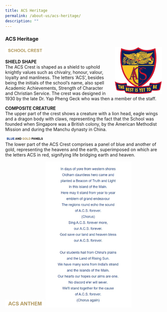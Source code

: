 ```yaml
---
title: ACS Heritage
permalink: /about-us/acs-heritage/
description: ""
---
```

### **ACS Heritage**

<img src="/images/crest1.jpg" style="width:25%">

<img src="/images/crest2.png" style="width:30%;margin-left:15px;" align = "right">

**SHIELD SHAPE**<br>
The ACS Crest is shaped as a shield to uphold knightly values such as chivalry, honour, valour, loyalty and manliness. The letters ‘ACS’, besides being the initials of the school’s name, also spell Academic Achievements, Strength of Character and Christian Service. The crest was designed in 1930 by the late Dr. Yap Pheng Geck who was then a member of the staff.

**COMPOSITE CREATURE**<br>
The upper part of the crest shows a creature with a lion head, eagle wings and a dragon body with claws, representing the fact that the School was founded when Singapore was a British colony, by the American Methodist Mission and during the Manchu dynasty in China.

<img src="/images/crest4.jpg" style="width:25%" align=left><br clear="left">
The lower part of the ACS Crest comprises a panel of blue and another of gold, representing the heavens and the earth, superimposed on which are the letters ACS in red, signifying life bridging earth and heaven.

<img src="/images/crest3.jpg" style="width:25%">

<img src="/images/crest5.jpg" style="width:55%">